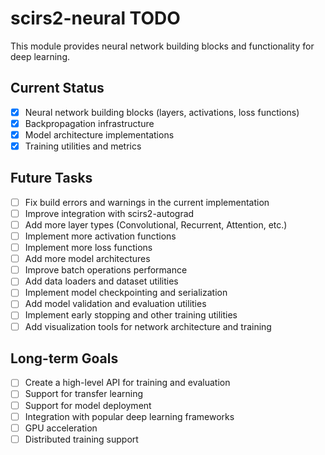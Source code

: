 # scirs2-neural TODO

This module provides neural network building blocks and functionality for deep learning.

## Current Status

- [x] Neural network building blocks (layers, activations, loss functions)
- [x] Backpropagation infrastructure 
- [x] Model architecture implementations
- [x] Training utilities and metrics

## Future Tasks

- [ ] Fix build errors and warnings in the current implementation
- [ ] Improve integration with scirs2-autograd
- [ ] Add more layer types (Convolutional, Recurrent, Attention, etc.)
- [ ] Implement more activation functions
- [ ] Implement more loss functions
- [ ] Add more model architectures
- [ ] Improve batch operations performance
- [ ] Add data loaders and dataset utilities
- [ ] Implement model checkpointing and serialization
- [ ] Add model validation and evaluation utilities
- [ ] Implement early stopping and other training utilities
- [ ] Add visualization tools for network architecture and training

## Long-term Goals

- [ ] Create a high-level API for training and evaluation
- [ ] Support for transfer learning
- [ ] Support for model deployment
- [ ] Integration with popular deep learning frameworks
- [ ] GPU acceleration
- [ ] Distributed training support